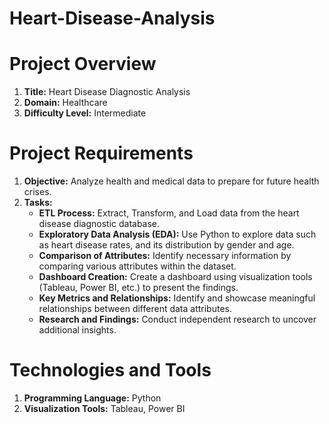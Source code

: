 # Heart-Disease-Analysis

# Project Overview
1. **Title:** Heart Disease Diagnostic Analysis
2. **Domain:** Healthcare
3. **Difficulty Level:** Intermediate
# Project Requirements
1. **Objective:** Analyze health and medical data to prepare for future health crises.
2. **Tasks:**
    - **ETL Process:** Extract, Transform, and Load data from the heart disease diagnostic database.
    - **Exploratory Data Analysis (EDA):** Use Python to explore data such as heart disease rates, and its distribution by gender and age.
    - **Comparison of Attributes:** Identify necessary information by comparing various attributes within the dataset.
    - **Dashboard Creation:** Create a dashboard using visualization tools (Tableau, Power BI, etc.) to present the findings.
    - **Key Metrics and Relationships:** Identify and showcase meaningful relationships between different data attributes.
    - **Research and Findings:** Conduct independent research to uncover additional insights.
# Technologies and Tools
1. **Programming Language:** Python
2. **Visualization Tools:** Tableau, Power BI
